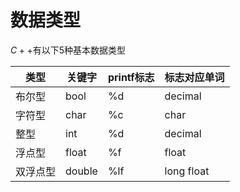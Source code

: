 # 数据类型

$C++$有以下5种基本数据类型

| 类型     | 关键字 | printf标志 | 标志对应单词 |
|----------|--------|------------|--------------|
| 布尔型   | bool   | %d         | decimal      |
| 字符型   | char   | %c         | char         |
| 整型     | int    | %d         | decimal      |
| 浮点型   | float  | %f         | float        |
| 双浮点型 | double | %lf        | long float   |

